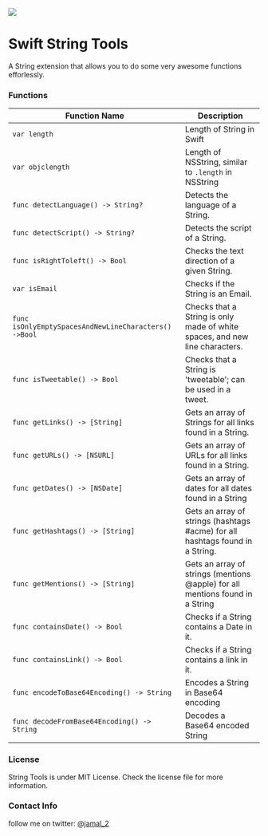 ![](splash.png)
# Swift String Tools
A String extension that allows you to do some very awesome functions efforlessly. 

### Functions
Function Name | Description 
--------------|------------
```var length``` | Length of String in Swift
```var objclength ``` | Length of NSString, similar to ```.length``` in NSString
```func detectLanguage() -> String? ```| Detects the language of a String.
```func detectScript() -> String?``` | Detects the script of a String.
```func isRightToleft() -> Bool ```| Checks the text direction of a given String.
```var isEmail``` | Checks if the String is an Email.
```func isOnlyEmptySpacesAndNewLineCharacters() ->Bool ```| Checks that a String is only made of white spaces, and new line characters.
```func isTweetable() -> Bool ``` | Checks that a String is 'tweetable'; can be used in a tweet.
```func getLinks() -> [String] ```| Gets an array of Strings for all links found in a String.
```func getURLs() -> [NSURL] ```| Gets an array of URLs for all links found in a String.
```func getDates() -> [NSDate] ```| Gets an array of dates for all dates found in a String
```func getHashtags() -> [String] ```| Gets an array of strings (hashtags #acme) for all hashtags found in a String.
```func getMentions() -> [String] ```| Gets an array of strings (mentions @apple) for all mentions found in a String
```func containsDate() -> Bool ```| Checks if a String contains a Date in it.
```func containsLink() -> Bool ```| Checks if a String contains a link in it.
```func encodeToBase64Encoding() -> String ```| Encodes a String in Base64 encoding
```func decodeFromBase64Encoding() -> String ```| Decodes a Base64 encoded String


### License
String Tools is under MIT License. Check the license file for more information.


### Contact Info
follow me on twitter: [@jamal_2](https:///www.twitter.com/jamal_2)
